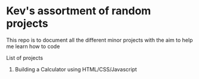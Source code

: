 # Kev's assortment of random projects

This repo is to document all the different minor projects with the aim to help me learn how to code

List of projects
1. Building a Calculator using HTML/CSS/Javascript
